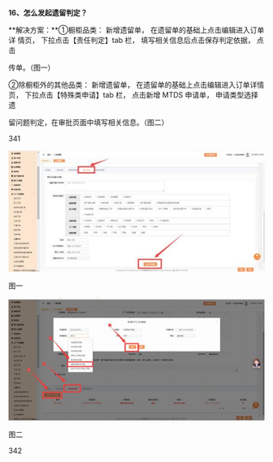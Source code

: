 <a name="bookmark16"></a>**16、怎么发起遗留判定？**

**解决方案：**①橱柜品类： 新增遗留单，  在遗留单的基础上点击编辑进入订单详 情页， 下拉点击【责任判定】tab 栏， 填写相关信息后点击保存判定依据，  点击

传单。（图一）

②除橱柜外的其他品类： 新增遗留单， 在遗留单的基础上点击编辑进入订单详情 页， 下拉点击【特殊类申请】tab 栏， 点击新增 MTDS 申请单， 申请类型选择遗

留问题判定，在审批页面中填写相关信息。（图二）

341

![](Aspose.Words.d1bfbd55-1b76-4c79-a3a2-ed1df6a524b9.033.jpeg)

图一


![](Aspose.Words.d1bfbd55-1b76-4c79-a3a2-ed1df6a524b9.034.jpeg)

图二

342

